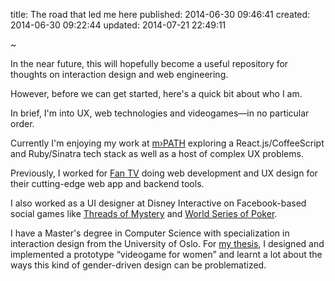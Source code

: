 title: The road that led me here
published: 2014-06-30 09:46:41
created: 2014-06-30 09:22:44
updated: 2014-07-21 22:49:11

~

In the near future, this will hopefully become a useful repository for thoughts on interaction design and web engineering.

However, before we can get started, here's a quick bit about who I am.

In brief, I'm into UX, web technologies and videogames—in no particular order.

Currently I'm enjoying my work at [m›PATH](https://vimeo.com/163183683) exploring a React.js/CoffeeScript and Ruby/Sinatra tech stack as well as a host of complex UX problems.

Previously, I worked for [Fan TV](http://allthingsd.com/20130530/fanhattan-debuts-pint-size-fan-tv-set-top-box-to-simplify-the-living-room/) doing web development and UX design for their cutting-edge web app and backend tools.

I also worked as a UI designer at Disney Interactive on Facebook-based social games like [Threads of Mystery](https://web.archive.org/web/20130105035021/http://www.insidesocialgames.com/2012/08/17/threads-of-mystery-review/) and [World Series of Poker](http://www.wsop.com/news/2010/Jul/3017/WSOP-FACEBOOK-POKER-GAME-AVAILABLE-NOW.html).

I have a Master's degree in Computer Science with specialization in interaction design from the University of Oslo. For [my thesis](https://www.duo.uio.no/handle/10852/10115), I designed and implemented a prototype “videogame for women” and learnt a lot about the ways this kind of gender-driven design can be problematized.
